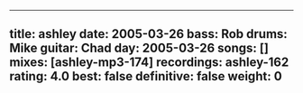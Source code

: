 
---
title: ashley
date: 2005-03-26
bass:	Rob
drums:	Mike
guitar:	Chad
day: 2005-03-26
songs: []
mixes: [ashley-mp3-174]
recordings: ashley-162
rating: 4.0
best: false
definitive: false
weight: 0
---
